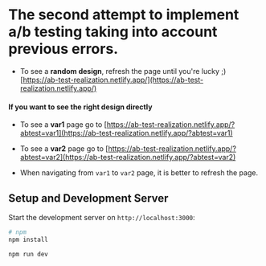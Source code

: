 # The second attempt to implement a/b testing taking into account previous errors.

- To see a <b>random design</b>, refresh the page until you're lucky ;)
  [https://ab-test-realization.netlify.app/](https://ab-test-realization.netlify.app/)

#### If you want to see the right design directly

- To see a <b>var1</b> page go to
  [https://ab-test-realization.netlify.app/?abtest=var1](https://ab-test-realization.netlify.app/?abtest=var1)

- To see a <b>var2</b> page go to
  [https://ab-test-realization.netlify.app/?abtest=var2](https://ab-test-realization.netlify.app/?abtest=var2)

* When navigating from `var1` to `var2` page, it is better to refresh the page.

## Setup and Development Server

Start the development server on `http://localhost:3000`:

```bash
# npm
npm install

npm run dev
```

